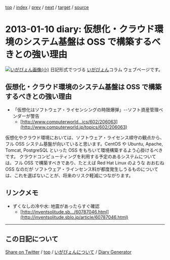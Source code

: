 [top](../index.html) 
 / [index](index.html) 
 / [prev](ig130108.html) 
 / [next](ig130111.html) 
 / [target](https://igapyon.github.io/diary/2013/ig130110.html) 
 / [source](https://github.com/igapyon/diary/blob/gh-pages/2013/ig130110.html.src.md) 

2013-01-10 diary: 仮想化・クラウド環境のシステム基盤は OSS で構築するべきとの強い理由
=====================================================================================================
[![いがぴょん画像(小)](https://igapyon.github.io/diary/images/iga200306s.jpg "いがぴょん")](https://igapyon.github.io/diary/memo/memoigapyon.html) 日記形式でつづる [いがぴょん](https://igapyon.github.io/diary/memo/memoigapyon.html)コラム ウェブページです。

## 仮想化・クラウド環境のシステム基盤は OSS で構築するべきとの強い理由


* 「仮想化はソフトウェア・ライセンシングの時限爆弾」--ソフト資産管理ベンダーが警告
  * [http://www.computerworld...ics/602/206063](http://www.computerworld.jp/topics/602/206063)

仮想化やクラウド環境においては、ソフトウェア・ライセンス順守の観点から、フル OSS システム基盤が向いていると思います。CentOS や Ubuntu, Apache, Tomcat, PostgreSQL といった OSS をもちいて環境構築するよう心掛けるべきです。
クラウドコンピューティングを利用する予定のあるシステムについては、フル OSS で構築すべきであり、たとえば Red Hat Linux のような おおむね OSS なのだが ソフトウェア・ラインセンス料が都度発生しうるものについては、これを選ばないことが、将来のリスク軽減につながります。


## リンクメモ


* ずくなしの冷や水: 地震があったらすぐ確認
  * [http://inventsolitude.sb.../60787046.html](http://inventsolitude.sblo.jp/article/60787046.html)



----------------------------------------------------------------------------------------------------

## この日記について

[Share on Twitter](https://twitter.com/intent/tweet?hashtags=igapyon%2Cdiary%2C%E3%81%84%E3%81%8C%E3%81%B4%E3%82%87%E3%82%93&text=%E4%BB%AE%E6%83%B3%E5%8C%96%E3%83%BB%E3%82%AF%E3%83%A9%E3%82%A6%E3%83%89%E7%92%B0%E5%A2%83%E3%81%AE%E3%82%B7%E3%82%B9%E3%83%86%E3%83%A0%E5%9F%BA%E7%9B%A4%E3%81%AF+OSS+%E3%81%A7%E6%A7%8B%E7%AF%89%E3%81%99%E3%82%8B%E3%81%B9%E3%81%8D%E3%81%A8%E3%81%AE%E5%BC%B7%E3%81%84%E7%90%86%E7%94%B1&url=https%3A%2F%2Figapyon.github.io%2Fdiary%2F2013%2Fig130110.html) / [top](../index.html) / [いがぴょんについて](https://igapyon.github.io/diary/memo/memoigapyon.html) / [Diary Generator](https://github.com/igapyon/igapyonv3)
